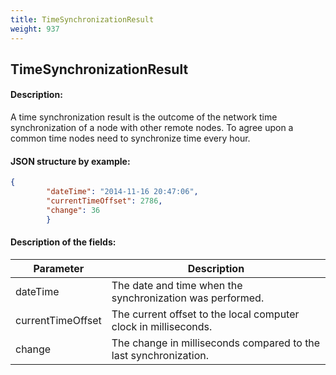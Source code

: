 ```yaml
---
title: TimeSynchronizationResult
weight: 937
---
```


 
## TimeSynchronizationResult 
#### Description: 
A time synchronization result is the outcome of the network time synchronization of a node with other remote nodes. To agree upon a common time nodes need to synchronize time every hour.

 
#### JSON structure by example: 
```json
{
        "dateTime": "2014-11-16 20:47:06",
        "currentTimeOffset": 2786,
        "change": 36
        }
``` 
#### Description of the fields: 

| Parameter | Description |
|------|------|
| dateTime | The date and time when the synchronization was performed. |
| currentTimeOffset | The current offset to the local computer clock in milliseconds. |
| change | The change in milliseconds compared to the last synchronization. |

 
